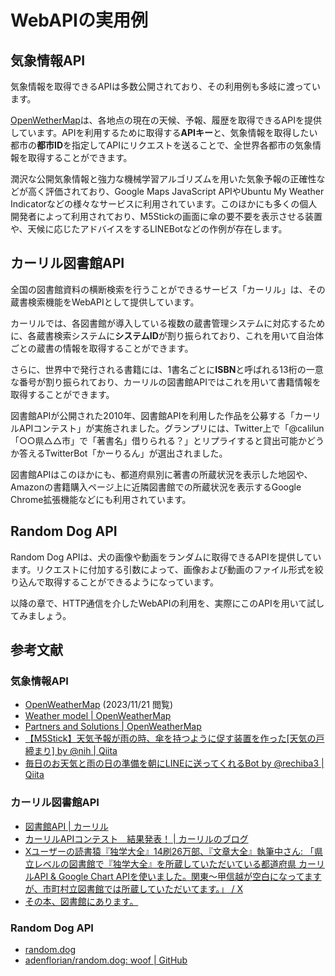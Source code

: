 # WebAPIの実用例

## 気象情報API
気象情報を取得できるAPIは多数公開されており、その利用例も多岐に渡っています。

[OpenWetherMap](https://openweathermap.org/)は、各地点の現在の天候、予報、履歴を取得できるAPIを提供しています。APIを利用するために取得する**APIキー**と、気象情報を取得したい都市の**都市ID**を指定してAPIにリクエストを送ることで、全世界各都市の気象情報を取得することができます。

潤沢な公開気象情報と強力な機械学習アルゴリズムを用いた気象予報の正確性などが高く評価されており、Google Maps JavaScript APIやUbuntu My Weather Indicatorなどの様々なサービスに利用されています。このほかにも多くの個人開発者によって利用されており、M5Stickの画面に傘の要不要を表示させる装置や、天候に応じたアドバイスをするLINEBotなどの作例が存在します。

## カーリル図書館API
全国の図書館資料の横断検索を行うことができるサービス「カーリル」は、その蔵書検索機能をWebAPIとして提供しています。

カーリルでは、各図書館が導入している複数の蔵書管理システムに対応するために、各蔵書検索システムに**システムID**が割り振られており、これを用いて自治体ごとの蔵書の情報を取得することができます。

さらに、世界中で発行される書籍には、1書名ごとに**ISBN**と呼ばれる13桁の一意な番号が割り振られており、カーリルの図書館APIではこれを用いて書籍情報を取得することができます。

図書館APIが公開された2010年、図書館APIを利用した作品を公募する「カーリルAPIコンテスト」が実施されました。グランプリには、Twitter上で「@calilun「○○県△△市」で「著書名」借りられる？」とリプライすると貸出可能かどうか答えるTwitterBot「かーりるん」が選出されました。

図書館APIはこのほかにも、都道府県別に著書の所蔵状況を表示した地図や、Amazonの書籍購入ページ上に近隣図書館での所蔵状況を表示するGoogle Chrome拡張機能などにも利用されています。

<!-- 
resources:
https://api.calil.jp/check?appkey=insert-your-app-key&isbn=4150115311&systemid=Tokyo_Toshima
豊島区内でのグレッグ・イーガン『ディアスポラ』(ハヤカワ文庫SF、2005)の所蔵状況

https://twitter.com/kurubushi_rm/status/1348217400626302977
『独学大全』著者による都道府県別の所蔵状況マップ

https://sonohon.com/
Amazonの書籍購入ページ上に近隣図書館での所蔵状況を表示するGoogle Chrome拡張機能
-->

## Random Dog API
Random Dog APIは、犬の画像や動画をランダムに取得できるAPIを提供しています。リクエストに付加する引数によって、画像および動画のファイル形式を絞り込んで取得することができるようになっています。

以降の章で、HTTP通信を介したWebAPIの利用を、実際にこのAPIを用いて試してみましょう。

<!-- 
resources:
https://random.dog/
 -->

## 参考文献
### 気象情報API
- [OpenWeatherMap](https://openweathermap.org/) (2023/11/21 閲覧)
- [Weather model | OpenWeatherMap](https://openweathermap.org/technology)
- [Partners and Solutions | OpenWeatherMap](https://openweathermap.org/technology)
- [【M5Stick】天気予報が雨の時、傘を持つように促す装置を作った[天気の戸締まり] by @nih | Qiita](https://qiita.com/nih/items/5b122e9b43f3f10e7acf)
- [毎日のお天気と雨の日の準備を朝にLINEに送ってくれるBot by @rechiba3 | Qiita](https://qiita.com/rechiba3/items/faa2e79c725266584de2)

### カーリル図書館API
- [図書館API | カーリル](http://calil.jp/doc/api.html)
- [カーリルAPIコンテスト　結果発表！ | カーリルのブログ](https://blog.calil.jp/2010/05/api_01.html)
- [Xユーザーの読書猿『独学大全』14刷26万部、『文章大全』執筆中さん: 「県立レベルの図書館で『独学大全』を所蔵していただいている都道府県 カーリルAPI &amp; Google Chart APIを使いました。関東〜甲信越が空白になってますが、市町村立図書館では所蔵していただいてます。」 / X](https://t.co/5QjAfCCvdT)
- [その本、図書館にあります。](https://sonohon.com/)

### Random Dog API
- [random.dog](https://random.dog/)
- [adenflorian/random.dog: woof | GitHub](https://github.com/AdenFlorian/random.dog)
